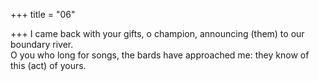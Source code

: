 +++
title = "06"

+++
I came back with your gifts, o champion, announcing (them) to our  boundary river.  
O you who long for songs, the bards have approached me: they know of  this (act) of yours.  